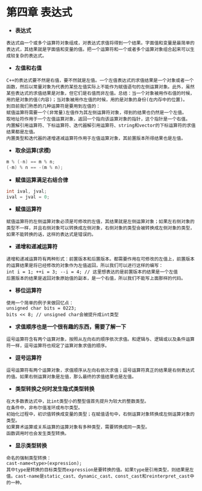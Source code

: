 # 第四章 表达式

- **表达式**

```
表达式由一个或多个运算符对象组成，对表达式求值将得到一个结果。字面值和变量是最简单的表达式，其结果就是字面值和变量的值。把一个运算符和一个或者多个运算对象组合起来可以生成较复杂的表达式。
```

- **左值和右值**

```
C++的表达式要不然是右值，要不然就是左值。一个左值表达式的求值结果是一个对象或者一个函数，然后以常量对象为代表的某些左值实际上不能作为赋值语句的左侧运算对象。此外，虽然某些表达式的求值结果是对象，但它们是右值而非左值。总结：当一个对象被用作右值的时候，用的是对象的值(内容)；当对象被用作左值的时候，用的是对象的身份(在内存中的位置)。
到目前我们熟悉的几种运算符是要用到左值的：
赋值运算符需要一个(非常量)左值作为其左侧运算符对象，得到的结果也仍然是一个左值。
取地址符作用于一个左值运算对象，返回一个指向该运算对象的指针，这个指针是一个右值。
内置解引用运算符、下标运算符、迭代器解引用运算符、string和vector的下标运算符的求值结果都是左值。
内置类型和迭代器的递增递减运算符作用于左值运算对象，其前置版本所得结果也是左值。
```

- **取余运算(求模)**

```cpp
m % (-n) == m % n;
(-m) % n == -(m % n);
```

- **赋值运算满足右结合律**

```cpp
int ival, jval;
ival = jval = 0;
```

- **赋值运算符**

```
赋值运算符的左侧运算对象必须是可修改的左值，其结果就是左侧运算对象；如果左右侧对象的类型不一样，并且右侧对象可以转换成左侧对象，右侧对象的类型会被转换成左侧对象的类型，如果不能转换的话，这样的表达式是错误的。
```

- **递增和递减运算符**

```
递增和递减运算符有两种形式：前置版本和后置版本。都需要作用在可修改的左值上，前置版本的运算结果是将已经修改的对象作为左值返回，所以我们可以进行这样的编写：
int i = 1; ++i = 3; --i = 4; // 这里想表达的是前置版本的结果是一个左值
后置版本的结果是返回对象原始值的副本，是一个右值，所以我们不能写上面那样的代码。
```

- **移位运算符**

```
使用一个简单的例子来做回忆点：
unsigned char bits = 0223;
bits << 8; // unsigned char会被提升成int类型
```

- **求值顺序也是一个很有趣的东西，需要了解一下**

```
逗号运算符含有两个运算对象，按照从左向右的顺序依次求值。和逻辑与、逻辑或以及条件运算符一样，逗号运算符也规定了运算对象求值的顺序。
```

- **逗号运算符**

```
逗号运算符有两个运算对象，求值顺序从左向右依次求值；逗号运算符真正的结果是右侧表达式的值。如果右侧运算对象是左值，那么最终的求值结果也是左值。
```

- **类型转换之何时发生隐式类型转换**

```
在大多数表达式中，比int类型小的整型值首先提升为较大的整数类型。
在条件中，非布尔值准环成布尔类型。
初始化过程中，初识值转换成变量的类型；在赋值语句中，右侧运算对象转换成左侧运算对象的类型。
如果算术运算或关系运算的运算对象有多种类型，需要转换成同一类型。
函数调用时也会发生类型转换。
```

- **显示类型转换**

```
命名的强制类型转换：
cast-name<type>(expression);
其中type是转换的目标类型而expression是要转换的值。如果type是引用类型，则结果是左值。cast-name是static_cast、dynamic_cast、const_cast和reinterpret_cast中的一种。
```


